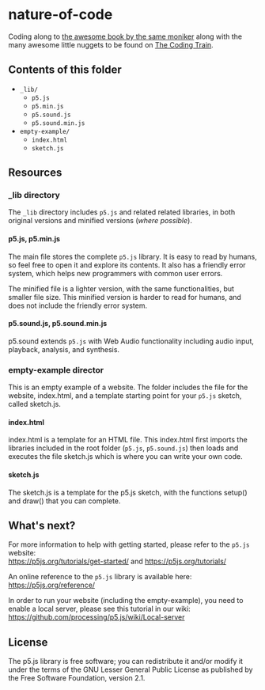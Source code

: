 # nature-of-code

Coding along to [the awesome book by the same moniker](https://natureofcode.com/introduction/) along with the many awesome little nuggets to be found on [The Coding Train](https://thecodingtrain.com/).

## Contents of this folder

* `_lib/`
  * `p5.js`
  * `p5.min.js`
  * `p5.sound.js`
  * `p5.sound.min.js`
* `empty-example/`
  * `index.html`
  * `sketch.js`

## Resources


### _lib directory

The `_lib` directory includes `p5.js` and related related libraries, in both original versions and minified versions (*where possible*).

#### p5.js, p5.min.js

The main file stores the complete `p5.js` library. It is easy to read by humans, so feel free to open it and explore its contents. It also has a friendly error system, which helps new programmers with common user errors.

The minified file is a lighter version, with the same functionalities, but smaller file size. This minified version is harder to read for humans, and does not include the friendly error system.

#### p5.sound.js, p5.sound.min.js

p5.sound extends `p5.js` with Web Audio functionality including audio input, playback, analysis, and synthesis.

### empty-example director

This is an empty example of a website. The folder includes the file for the website, index.html, and a template starting point for your `p5.js` sketch, called sketch.js.

#### index.html

index.html is a template for an HTML file. This index.html first imports the libraries included in the root folder (`p5.js`, `p5.sound.js`) then loads and executes the file sketch.js which is where you can write your own code.

#### sketch.js

The sketch.js is a template for the p5.js sketch, with the functions setup() and draw() that you can complete.

## What's next?

For more information to help with getting started, please refer to the `p5.js` website:  
<https://p5js.org/tutorials/get-started/> and <https://p5js.org/tutorials/>

An online reference to the `p5.js` library is available here:  
<https://p5js.org/reference/>

In order to run your website (including the empty-example), you need to enable a local server, please see this tutorial in our wiki:  
<https://github.com/processing/p5.js/wiki/Local-server>

## License

The p5.js library is free software; you can redistribute it and/or modify it under the terms of the GNU Lesser General Public License as published by the Free Software Foundation, version 2.1.
